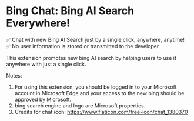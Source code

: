 # Bing Chat: Bing AI Search Everywhere! 
✅ Chat with new Bing AI Search just by a single click, anywhere, anytime! <br/>
✅ No user information is stored or transmitted to the developer

This extension promotes new bing AI search by helping users to use it anywhere with just a single click. 

Notes:
1. For using this extension, you should be logged in to your Microsoft account in Microsoft Edge and your access to the new bing should be approved by Microsoft.
2. bing search engine and logo are Microsoft properties.
3. Credits for chat icon: https://www.flaticon.com/free-icon/chat_1380370
